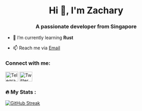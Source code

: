 <h1 align="center">Hi 👋, I'm Zachary</h1>
<h3 align="center">A passionate developer from Singapore</h3>

- 🌱 I’m currently learning **Rust**

- 📫 Reach me via [Email](mailto:zac.hong01@gmail.com)

<h3 align="left">Connect with me:</h3>
<p align="left">
<a href="https://t.me/intelluman" target="blank"><img align="center" src="https://raw.githubusercontent.com/gauravghongde/social-icons/9d939e1c5b7ea4a24ac39c3e4631970c0aa1b920/SVG/Color/Telegram.svg" alt="Telegram -> https://t.me/intelluman" height="30" width="40" /></a>
<a href="https://twitter.com/Crypt0N0mad" target="blank"><img align="center" src="https://raw.githubusercontent.com/gauravghongde/social-icons/9d939e1c5b7ea4a24ac39c3e4631970c0aa1b920/SVG/Color/Twitter.svg" alt="Twitter -> https://twitter.com/Crypt0N0mad" height="30" width="40" /></a>
</p>

### :fire: My Stats :

[![GitHub Streak](https://streak-stats.demolab.com?user=ZacharyHRQ&theme=highcontrast&hide_border=true)](https://git.io/streak-stats)

